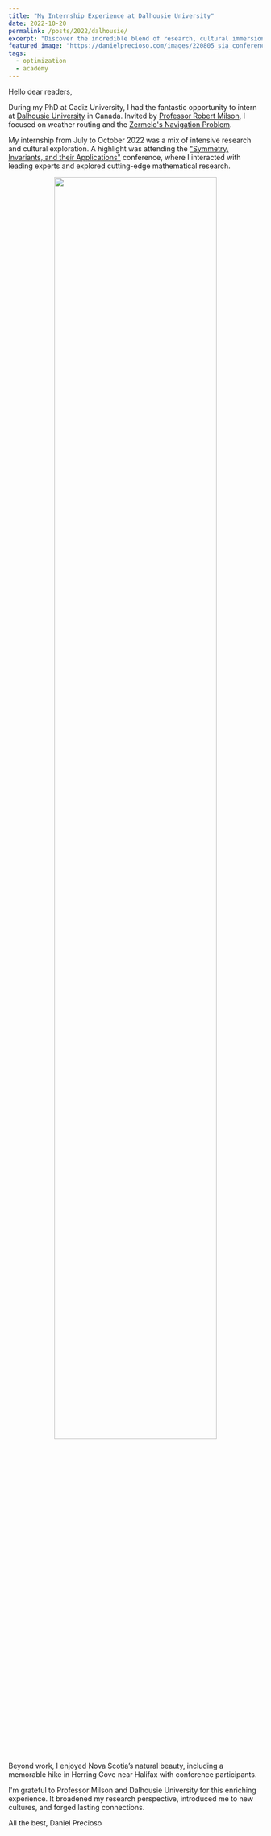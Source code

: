```yaml
---
title: "My Internship Experience at Dalhousie University"
date: 2022-10-20
permalink: /posts/2022/dalhousie/
excerpt: "Discover the incredible blend of research, cultural immersion, and natural wonders I experienced during my internship at Dalhousie University, where mathematical challenges and hiking adventures intertwined!"
featured_image: "https://danielprecioso.com/images/220805_sia_conference.jpg"
tags:
  - optimization
  - academy
---
```


Hello dear readers,

During my PhD at Cadiz University, I had the fantastic opportunity to intern at [Dalhousie University](https://www.dal.ca) in Canada. Invited by [Professor Robert Milson](https://orcid.org/0000-0002-2868-7866), I focused on weather routing and the [Zermelo's Navigation Problem](https://en.wikipedia.org/wiki/Zermelo%27s_navigation_problem).

My internship from July to October 2022 was a mix of intensive research and cultural exploration. A highlight was attending the ["Symmetry, Invariants, and their Applications"](https://www.math.mun.ca/~movingframes2022/) conference, where I interacted with leading experts and explored cutting-edge mathematical research.

<p align="center"><img src="{{ page.featured_image }}" width="80%"/></p>

Beyond work, I enjoyed Nova Scotia’s natural beauty, including a memorable hike in Herring Cove near Halifax with conference participants.

I'm grateful to Professor Milson and Dalhousie University for this enriching experience. It broadened my research perspective, introduced me to new cultures, and forged lasting connections.

All the best,
Daniel Precioso
